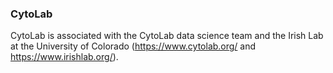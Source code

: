 ### CytoLab

CytoLab is associated with the CytoLab data science team and the Irish Lab at the University of Colorado (https://www.cytolab.org/ and https://www.irishlab.org/).
